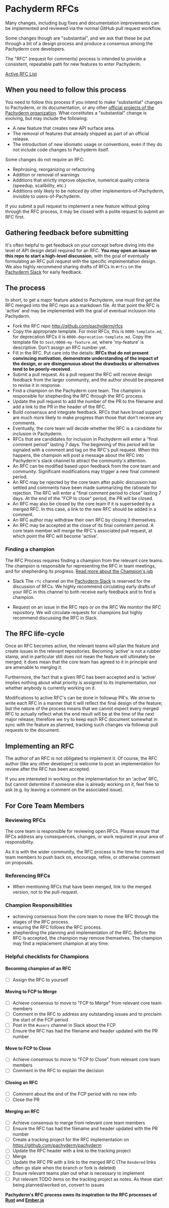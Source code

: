 # Pachyderm RFCs

Many changes, including bug fixes and documentation improvements can be
implemented and reviewed via the normal GitHub pull request workflow.

Some changes though are "substantial", and we ask that these be put
through a bit of a design process and produce a consensus among the Pachyderm
core developers.

The "RFC" (request for comments) process is intended to provide a
consistent, repeatable path for new features to enter Pachyderm.

[Active RFC List](https://github.com/pachyderm/rfcs/pulls)

## When you need to follow this process

You need to follow this process if you intend to make "substantial"
changes to Pachyderm, or its documentation, or any other
[official projects of the Pachyderm organization](https://https://github.com/pachyderm).
What constitutes a "substantial" change is evolving,
but may include the following:

   - A new feature that creates new API surface area.
   - The removal of features that already shipped as part of an official release.
   - The introduction of new idiomatic usage or conventions, even if they
     do not include code changes to Pachyderm itself.

Some changes do not require an RFC:

   - Rephrasing, reorganizing or refactoring
   - Addition or removal of warnings
   - Additions that strictly improve objective, numerical quality
criteria (speedup, scalibility, etc.)
   - Additions only likely to be _noticed by_ other implementors-of-Pachyderm,
invisible to users-of-Pachyderm.

If you submit a pull request to implement a new feature without going
through the RFC process, it may be closed with a polite request to
submit an RFC first.

## Gathering feedback before submitting

It's often helpful to get feedback on your concept before diving into the
level of API design detail required for an RFC. **You may open an
issue on this repo to start a high-level discussion**, with the goal of
eventually formulating an RFC pull request with the specific implementation
 design. We also highly recommend sharing drafts of RFCs in `#rfcs` on 
the [Pachyderm Slack](http://slack.pachyderm.io) for early feedback.

## The process

In short, to get a major feature added to Pachyderm, one must first get the
RFC merged into the RFC repo as a markdown file. At that point the RFC
is 'active' and may be implemented with the goal of eventual inclusion
into Pachyderm.

* Fork the RFC repo http://github.com/pachyderm/rfcs
* Copy the appropriate template. For most RFCs, this is `0000-template.md`, 
for deprecation RFCs it is `0000-deprecation-template.md`.
Copy the template file to `text/0000-my-feature.md`, where
'my-feature' is descriptive. Don't assign an RFC number yet.
* Fill in the RFC. Put care into the details: **RFCs that do not
present convincing motivation, demonstrate understanding of the
impact of the design, or are disingenuous about the drawbacks or
alternatives tend to be poorly-received**.
* Submit a pull request. As a pull request the RFC will receive design
feedback from the larger community, and the author should be prepared
to revise it in response.
* Find a champion on the Pachyderm core team. The champion is responsible for 
shepherding the RFC through the RFC process.
* Update the pull request to add the number of the PR to the filename and 
add a link to the PR in the header of the RFC.
* Build consensus and integrate feedback. RFCs that have broad support
are much more likely to make progress than those that don't receive any
comments.
* Eventually, the core team will decide whether the RFC is a candidate
for inclusion in Pachyderm.
* RFCs that are candidates for inclusion in Pachyderm will enter a "final comment
period" lasting 7 days. The beginning of this period will be signaled with a
comment and tag on the RFC's pull request. When this happens, the champion will
post a message about the RFC into Pachyderm's slack channel to attract the
community's attention.
* An RFC can be modified based upon feedback from the core team and community.
Significant modifications may trigger a new final comment period.
* An RFC may be rejected by the core team after public discussion has settled
and comments have been made summarizing the rationale for rejection. The RFC 
will enter a "final comment period to close" lasting 7 days. At the end of the 
"FCP to close" period, the PR will be closed.
* An RFC may also be closed by the core team if it is superseded by a merged
RFC. In this case, a link to the new RFC should be added in a comment.
* An RFC author may withdraw their own RFC by closing it themselves.
* An RFC may be accepted at the close of its final comment period. A core team
member will merge the RFC's associated pull request, at which point the RFC will
become 'active'.

 
### Finding a champion

The RFC Process requires finding a champion from the relevant core teams. The 
champion is responsible for representing the RFC in team meetings, and for 
shepherding its progress. [Read more about the Champion's job](#champion-responsibilities)
 
- Slack
The `rfc` channel on the [Pachyderm Slack](https://slack.pachyderm.io) is 
reserved for the discussion of RFCs.
We highly recommend circulating early drafts of your RFC in this channel to both 
receive early feedback and to find a champion.  

- Request on an issue in the RFC repo or on the RFC
We monitor the RFC repository. We will circulate requests for champions but highly 
recommend discussing the RFC in Slack.  

## The RFC life-cycle

Once an RFC becomes active, the relevant teams will plan the feature and create 
issues in the relevant repositories.
Becoming 'active' is not a rubber stamp, and in particular still does not mean 
the feature will ultimately be merged; it does mean that the core team has agreed 
to it in principle and are amenable to merging it.

Furthermore, the fact that a given RFC has been accepted and is
'active' implies nothing about what priority is assigned to its
implementation, nor whether anybody is currently working on it.

Modifications to active RFC's can be done in followup PR's. We strive
to write each RFC in a manner that it will reflect the final design of
the feature; but the nature of the process means that we cannot expect
every merged RFC to actually reflect what the end result will be at
the time of the next major release; therefore we try to keep each RFC
document somewhat in sync with the feature as planned,
tracking such changes via followup pull requests to the document.

## Implementing an RFC

The author of an RFC is not obligated to implement it. Of course, the
RFC author (like any other developer) is welcome to post an
implementation for review after the RFC has been accepted.

If you are interested in working on the implementation for an 'active'
RFC, but cannot determine if someone else is already working on it,
feel free to ask (e.g. by leaving a comment on the associated issue).

## For Core Team Members

### Reviewing RFCs

The core team is responsible for reviewing open RFCs. Please ensure that
RFCs address any consequences, changes, or work required in your area
of responsibility.

As it is with the wider community, the RFC process is the time for 
teams and team members to push back on, encourage, refine, or otherwise comment 
on proposals.

### Referencing RFCs

- When mentioning RFCs that have been merged, link to the merged version, 
not to the pull-request.

### Champion Responsibilities

* achieving consensus from the core team to move the RFC through the stages of 
the RFC process.
* ensuring the RFC follows the RFC process.
* shepherding the planning and implementation of the RFC. Before the RFC is 
accepted, the champion may remove themselves. The champion may find a replacement 
champion at any time.

### Helpful checklists for Champions

#### Becoming champion of an RFC
- [ ] Assign the RFC to yourself

#### Moving to FCP to Merge
- [ ] Achieve consensus to move to "FCP to Merge" from relevant core team members
- [ ] Comment in the RFC to address any outstanding issues and to proclaim the 
start of the FCP period
- [ ] Post in the `#users` channel in Slack about the FCP 
- [ ] Ensure the RFC has had the filename and header updated with the PR number 

#### Move to FCP to Close
- [ ] Achieve consensus to move to "FCP to Close" from relevant core team members
- [ ] Comment in the RFC to explain the decision

#### Closing an RFC
- [ ] Comment about the end of the FCP period with no new info
- [ ] Close the PR

#### Merging an RFC
- [ ] Achieve consensus to merge from relevant core team members
- [ ] Ensure the RFC has had the filename and header updated with the PR number 
- [ ] Create a tracking project for the RFC implementation on https://github.com/pachyderm/pachyderm
- [ ] Update the RFC header with a link to the tracking project
- [ ] Merge
- [ ] Update the RFC PR with a link to the merged RFC (The `Rendered` links often
go stale when the branch or fork is deleted)
- [ ] Ensure relevant teams plan out what is necessary to implement
- [ ] Put relevant TODO items on the tracking project as notes. As these start being planned/worked on, convert to issues

**Pachyderm's RFC process owes its inspiration to the RFC processes of
[Rust](https://github.com/rust-lang/rfcs) and
[Ember.js](https://github.com/emberjs/rfcs/)**

